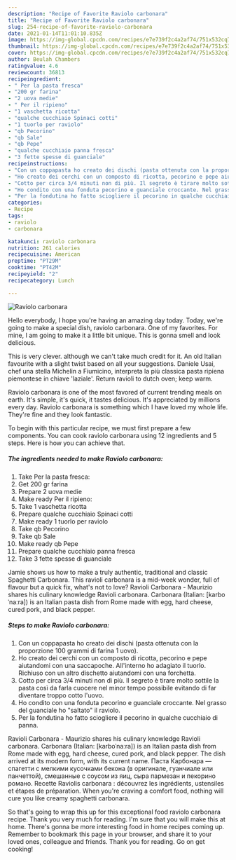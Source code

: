 ```yaml
---
description: "Recipe of Favorite Raviolo carbonara"
title: "Recipe of Favorite Raviolo carbonara"
slug: 254-recipe-of-favorite-raviolo-carbonara
date: 2021-01-14T11:01:10.835Z
image: https://img-global.cpcdn.com/recipes/e7e739f2c4a2af74/751x532cq70/raviolo-carbonara-recipe-main-photo.jpg
thumbnail: https://img-global.cpcdn.com/recipes/e7e739f2c4a2af74/751x532cq70/raviolo-carbonara-recipe-main-photo.jpg
cover: https://img-global.cpcdn.com/recipes/e7e739f2c4a2af74/751x532cq70/raviolo-carbonara-recipe-main-photo.jpg
author: Beulah Chambers
ratingvalue: 4.6
reviewcount: 36813
recipeingredient:
- " Per la pasta fresca"
- "200 gr farina"
- "2 uova medie"
- " Per il ripieno"
- "1 vaschetta ricotta"
- "qualche cucchiaio Spinaci cotti"
- "1 tuorlo per raviolo"
- "qb Pecorino"
- "qb Sale"
- "qb Pepe"
- "qualche cucchiaio panna fresca"
- "3 fette spesse di guanciale"
recipeinstructions:
- "Con un coppapasta ho creato dei dischi (pasta ottenuta con la proporzione 100 grammi di farina 1 uovo)."
- "Ho creato dei cerchi con un composto di ricotta, pecorino e pepe aiutandomi con una saccapoche. All&#39;interno ho adagiato il tuorlo. Richiuso con un altro dischetto aiutandomi con una forchetta."
- "Cotto per circa 3/4 minuti non di più. Il segreto è tirare molto sottile la pasta così da farla cuocere nel minor tempo possibile evitando di far diventare troppo cotto l&#39;uovo."
- "Ho condito con una fonduta pecorino e guanciale croccante. Nel grasso del guanciale ho &#34;saltato&#34; il raviolo."
- "Per la fondutina ho fatto sciogliere il pecorino in qualche cucchiaio di panna."
categories:
- Recipe
tags:
- raviolo
- carbonara

katakunci: raviolo carbonara 
nutrition: 261 calories
recipecuisine: American
preptime: "PT29M"
cooktime: "PT42M"
recipeyield: "2"
recipecategory: Lunch

---
```



![Raviolo carbonara](https://img-global.cpcdn.com/recipes/e7e739f2c4a2af74/751x532cq70/raviolo-carbonara-recipe-main-photo.jpg)

Hello everybody, I hope you're having an amazing day today. Today, we're going to make a special dish, raviolo carbonara. One of my favorites. For mine, I am going to make it a little bit unique. This is gonna smell and look delicious.

This is very clever. although we can&#39;t take much credit for it. An old Italian favourite with a slight twist based on all your suggestions. Daniele Usai, chef una stella Michelin a Fiumicino, interpreta la più classica pasta ripiena piemontese in chiave &#39;laziale&#39;. Return ravioli to dutch oven; keep warm.

Raviolo carbonara is one of the most favored of current trending meals on earth. It's simple, it's quick, it tastes delicious. It's appreciated by millions every day. Raviolo carbonara is something which I have loved my whole life. They're fine and they look fantastic.


To begin with this particular recipe, we must first prepare a few components. You can cook raviolo carbonara using 12 ingredients and 5 steps. Here is how you can achieve that.

<!--inarticleads1-->

##### The ingredients needed to make Raviolo carbonara:

1. Take  Per la pasta fresca:
1. Get 200 gr farina
1. Prepare 2 uova medie
1. Make ready  Per il ripieno:
1. Take 1 vaschetta ricotta
1. Prepare qualche cucchiaio Spinaci cotti
1. Make ready 1 tuorlo per raviolo
1. Take qb Pecorino
1. Take qb Sale
1. Make ready qb Pepe
1. Prepare qualche cucchiaio panna fresca
1. Take 3 fette spesse di guanciale


Jamie shows us how to make a truly authentic, traditional and classic Spaghetti Carbonara. This ravioli carbonara is a mid-week wonder, full of flavour but a quick fix, what&#39;s not to love? Ravioli Carbonara - Maurizio shares his culinary knowledge  Ravioli carbonara. Carbonara (Italian: [karboˈnaːra]) is an Italian pasta dish from Rome made with egg, hard cheese, cured pork, and black pepper. 

<!--inarticleads2-->

##### Steps to make Raviolo carbonara:

1. Con un coppapasta ho creato dei dischi (pasta ottenuta con la proporzione 100 grammi di farina 1 uovo).
1. Ho creato dei cerchi con un composto di ricotta, pecorino e pepe aiutandomi con una saccapoche. All&#39;interno ho adagiato il tuorlo. Richiuso con un altro dischetto aiutandomi con una forchetta.
1. Cotto per circa 3/4 minuti non di più. Il segreto è tirare molto sottile la pasta così da farla cuocere nel minor tempo possibile evitando di far diventare troppo cotto l&#39;uovo.
1. Ho condito con una fonduta pecorino e guanciale croccante. Nel grasso del guanciale ho &#34;saltato&#34; il raviolo.
1. Per la fondutina ho fatto sciogliere il pecorino in qualche cucchiaio di panna.


Ravioli Carbonara - Maurizio shares his culinary knowledge  Ravioli carbonara. Carbonara (Italian: [karboˈnaːra]) is an Italian pasta dish from Rome made with egg, hard cheese, cured pork, and black pepper. The dish arrived at its modern form, with its current name. Паста Карбонара — спагетти с мелкими кусочками бекона (в оригинале, гуанчиале или панчеттой), смешанные с соусом из яиц, сыра пармезан и пекорино романо. Recette Raviolis carbonara : découvrez les ingrédients, ustensiles et étapes de préparation. When you&#39;re craving a comfort food, nothing will cure you like creamy spaghetti carbonara. 

So that's going to wrap this up for this exceptional food raviolo carbonara recipe. Thank you very much for reading. I'm sure that you will make this at home. There's gonna be more interesting food in home recipes coming up. Remember to bookmark this page in your browser, and share it to your loved ones, colleague and friends. Thank you for reading. Go on get cooking!
